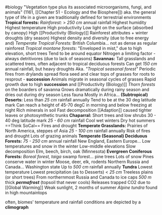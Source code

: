 #biology 
"Vegetation type plus its associated microorganisms, fungi, and animals" (1161, [[Chapter 51 - Ecology and the Biosphere]])
	aka. the general type of life in a given are
	traditionally defined for terrestrial environments
**Tropical forests:**
	*Rainforest:*
		> *250 cm* annual rainfall
		Highest humidity
		Highest temperature
		High productivity
		Low light on the surface (absorbed by canopy)
		High [[Productivity (Biology)]]
		Rainforest attributes + winter droughts (dry season)
		Highest density and diversity (due to free energy and)
	*Temperate Tropical Forests:*
		British Columbia... not as dense as regular rainforest
	*Tropical montane forests:*
		"Enveloped in mist," due to high elevation, short trees
	Tend to be around equator
	Nitrogen a limiting factor - always detritivores (due to lack of seasons)
**Savannas:**
	Tall grasslands and scattered trees, often adjacent to tropical deciduous forests
		Can get *150 cm* annual rainfall, but heavy droughts
	Aka. *"Tropical seasonal forest"*
	Periodic fires from drylands spread flora seed and clear tops of grasses for roots to resprout - **succession**
	Animals migrate in seasonal cycles of grasses
	Rapid growth due to high **succession** and [[Productivity (Biology)]]
	*Thorn forests* on the boarders of savanna
		Grows dramatically during rainy season and dries out during dry season
		Less fauna
	Mostly in Africa...
**(Subtropical) Deserts:**
	Less than *25 cm* rainfall annually
	Tend to be at the 30 deg latitude mark 
	Can reach a height of 45-70 degC in morning and below freezing at night
	Rich minerals in soil
	Fast decomposition
	[[Adaption]] caused tighter leaves or photosynthetic trunks
**Chaparral:**
	Short trees and low shrubs
	30 - 40 deg latitude mark
	*25 - 60* *cm* rainfall
	Cool wet winters
	Dry hot summers
	==Think SoCal==
	Fires and drought
**Temperate Grasslands:** 
	Prairies of North America, steppes of Asia
	*25 - 100 cm* rainfall annually
	Risk of fires and drought
	Lots of grazing animals
**Temperate (Seasonal) Deciduous Forests:**
	*75 - 250 cm* annual rainfall
	New England, Eastern Europe...
	Low temperatures and snow in the winter
	Low-middle elevations
	Slow decomposition
		Elm, beech, birch, oak (Minnesota)
**Evergreen Coniferous Forests:**
	*Boreal forest, taiga*
		swamp forest... pine trees
	Lots of snow
		Pines conserve water in winter
	Moose, deer, elk, rodents
	Northern Russia and Canada... Washington state
	Up to *500 cm* rainfall annually
**Tundra** 
	Lowest temperature
	Lowest precipitation (as to Desserts) < *25 cm*
	Treeless plains (or short trees)
	From northernmost Russia and Canada to ice caps
	*500 m* thick ***permafrost*** (topsoil that never cools)
		Releases trapped CO2 due to [[Global Warming]]
	Weak sunlight, 2 months of summer
	*Alpine tundra* found in high mountaintops


often, biomes' temperature and rainfall conditions are depicted by a **climograph**